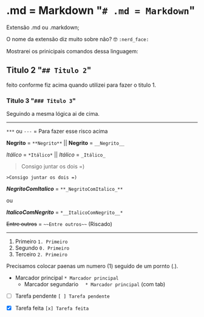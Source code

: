 # .md = Markdown "`# .md = Markdown`"
Extensão .md ou .markdown; 

O nome da extensão diz muito sobre não? :nerd_face: `:nerd_face:`

Mostrarei os prinicipais comandos dessa linguagem:

## Titulo 2  "`## Titulo 2`"
feito conforme fiz acima quando utilizei para fazer o titulo 1.

### Titulo 3 "`### Titulo 3`"
Seguindo a mesma lógica ai de cima.


---
`***` ou
`---` = Para fazer esse risco acima



**Negrito** = `**Negrito**` || __Negrito__ = `__Negrito__`

*Itálico* = `*Itálico*` || _Itálico_ =  `_Itálico_`

>Consigo juntar os dois =)

`>Consigo juntar os dois =)`

**_NegritoComItalico_** = `**_NegritoComItalico_**`

ou

*__ItalicoComNegrito__* = `*__ItalicoComNegrito__*`

~~Entre outros~~ = `~~Entre outros~~` (Riscado)

---
1. Primeiro  `1. Primeiro`
0. Segundo   `0. Primeiro`
2. Terceiro  `2. Primeiro`

Precisamos colocar paenas um numero (1) seguido de um pornto (.).

* Marcador principal     `* Marcador principal`
  * Marcador segundario  `  * Marcador principal` (com tab)


-[ ] Tarefa pendente  `[ ] Tarefa pendente`
-[x] Tarefa feita     `[x] Tarefa feita`








